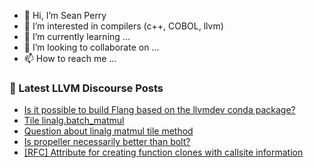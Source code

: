 - 👋 Hi, I’m Sean Perry
- 👀 I’m interested in compilers (c++, COBOL, llvm)
- 🌱 I’m currently learning ...
- 💞️ I’m looking to collaborate on ...
- 📫 How to reach me ...

<!---
s66perry/s66perry is a ✨ special ✨ repository because its `README.md` (this file) appears on your GitHub profile.
You can click the Preview link to take a look at your changes.
--->
### 📕 Latest LLVM Discourse Posts

<!-- DISCOURSE-LLVM:START -->
- [Is it possible to build Flang based on the llvmdev conda package?](https://discourse.llvm.org/t/is-it-possible-to-build-flang-based-on-the-llvmdev-conda-package/83452#post_1)
- [Tile linalg.batch_matmul](https://discourse.llvm.org/t/tile-linalg-batch-matmul/83451#post_1)
- [Question about linalg matmul tile method](https://discourse.llvm.org/t/question-about-linalg-matmul-tile-method/75126#post_7)
- [Is propeller necessarily better than bolt?](https://discourse.llvm.org/t/is-propeller-necessarily-better-than-bolt/83387#post_2)
- [[RFC] Attribute for creating function clones with callsite information](https://discourse.llvm.org/t/rfc-attribute-for-creating-function-clones-with-callsite-information/83419#post_8)
<!-- DISCOURSE-LLVM:END -->
